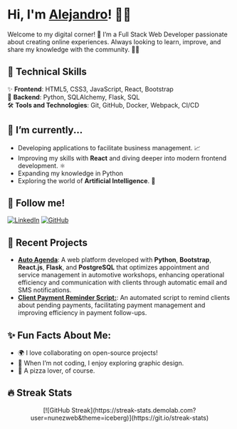 # Hi, I'm [Alejandro](https://github.com/nunezweb)! 👋✨

Welcome to my digital corner! 🚀 I’m a Full Stack Web Developer passionate about creating online experiences. Always looking to learn, improve, and share my knowledge with the community. 🧑‍💻

## 🚀 Technical Skills

✨ **Frontend**: HTML5, CSS3, JavaScript, React, Bootstrap  
🔧 **Backend**: Python, SQLAlchemy, Flask, SQL  
🛠️ **Tools and Technologies**: Git, GitHub, Docker, Webpack, CI/CD  

## 🌱 I’m currently...
- Developing applications to facilitate business management. 📈
- Improving my skills with **React** and diving deeper into modern frontend development. ⚛️
- Expanding my knowledge in Python
- Exploring the world of **Artificial Intelligence**. 🤖

## 🔗 Follow me!

[![LinkedIn](https://img.shields.io/badge/-LinkedIn-0077B5?style=for-the-badge&logo=Linkedin&logoColor=white)](https://www.linkedin.com/in/nunezweb/)
[![GitHub](https://img.shields.io/badge/-GitHub-181717?style=for-the-badge&logo=github&logoColor=white)](https://github.com/nunezweb)

## 🚧 Recent Projects

- **[Auto Agenda](https://github.com/nunezweb/Auto-Agenda-Taller)**: A web platform developed with **Python**, **Bootstrap**, **React.js**, **Flask**, and **PostgreSQL** that optimizes appointment and service management in automotive workshops, enhancing operational efficiency and communication with clients through automatic email and SMS notifications.  
- **[Client Payment Reminder Script:](https://github.com/nunezweb/Client-Payment-Reminder-Script)**: An automated script to remind clients about pending payments, facilitating payment management and improving efficiency in payment follow-ups.

## ✨ Fun Facts About Me:

- 🌍 I love collaborating on open-source projects!
- 🎨 When I’m not coding, I enjoy exploring graphic design.
- 🍕 A pizza lover, of course.


## 🔥 Streak Stats
<p align="center">
  [![GitHub Streak](https://streak-stats.demolab.com?user=nunezweb&theme=iceberg)](https://git.io/streak-stats)
<p>
<!--
## 🛠️ GitHub Stats:

![NunezWeb's GitHub stats](https://github-readme-stats.vercel.app/api?username=nunezweb&show_icons=true&theme=tokyonight)
-->
---

*"The only limit is imagination."* 🚀
